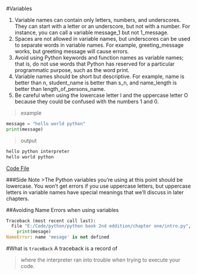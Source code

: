 #Variables
1.   Variable names can contain only letters, numbers, and underscores.
They can start with a letter or an underscore, but not with a number.
For instance, you can call a variable message_1 but not 1_message.
1.  Spaces are not allowed in variable names, but underscores can be used
to separate words in variable names. For example, greeting_message
works, but greeting message will cause errors.
1.  Avoid using Python keywords and function names as variable names;
that is, do not use words that Python has reserved for a particular
programmatic purpose, such as the word print. 
1.  Variable names should be short but descriptive. For example, name is
better than n, student_name is better than s_n, and name_length is better
than length_of_persons_name.
1.  Be careful when using the lowercase letter l and the uppercase letter O
because they could be confused with the numbers 1 and 0.
>example
```python
message = "hello world python"
print(message)
```
> output

```bash
hello python interpreter
hello world python
```

[Code File](../intro.py)

###Side Note
    >The Python variables you’re using at this point should be lowercase. You won’t
    get errors if you use uppercase letters, but uppercase letters in variable names
    have special meanings that we’ll discuss in later chapters.


##Avoiding Name Errors when using variables

```python
Traceback (most recent call last):
  File "E:/Code/python/python book 2nd eddition/chapter one/intro.py", line 15, in <module>
    print(mesage)
NameError: name 'mesage' is not defined
```

#What is `traceBack`
A traceback is a record of
> where the interpreter ran into trouble when trying to execute your code.